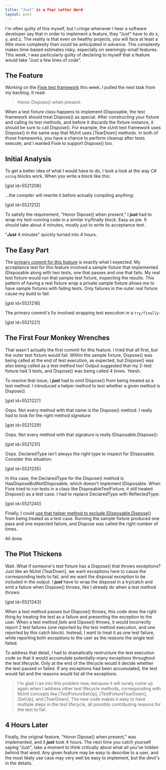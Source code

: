 ```yaml
---
title: "Just" is a Four Letter Word
layout: post
---
```


I'm often guilty of this myself, but I cringe whenever I hear a software developer say that in order to implement a feature, they "Just" have to do x, y, and z.  The reality is that even on healthy projects, you will face at least a little more complexity than could be anticipated in advance.  This complexity makes time-based estimates risky, especially on seemingly-small features.  This week, I was particularly guilty of declaring to myself that a feature would take "Just a few lines of code".

<h2>The Feature</h2>

Working on the <a href="https://github.com/plioi/fixie">Fixie test framework</a> this week, I pulled the next task from my backlog.  It read:

<blockquote>Honor Dispose() when present.</blockquote>

When a test fixture class happens to implement IDisposable, the test framework should treat Dispose() as special.  After constructing your fixture and calling its test methods, and before it discards the fixture instance, it should be sure to call Dispose().  For example, the xUnit test framework uses Dispose() in the same way that NUnit uses [TearDown] methods.  In both of those frameworks, you have a chance to perform cleanup after tests execute, and I wanted Fixie to support Dispose() too.

<h2>Initial Analysis</h2>

To get a better idea of what I would have to do, I took a look at the way C# <code>using</code> blocks work.  When you write a block like this:

[gist id=5521208]

...the compiler will rewrite it before actually compiling anything:

[gist id=5521212]

To satisfy the requirement, "Honor Dipose() when present," I <em><strong>just</strong></em> had to wrap my test-running code in a similar try/finally block.  Easy as pie.  It should take about 4 minutes, mostly just to write its acceptance test.

"<em><strong>Just</strong></em> 4 minutes" quickly turned into 4 hours.

<h2>The Easy Part</h2>

The <a href="https://github.com/plioi/fixie/commit/16f079b08131026e75d5ae5075dfbf5ec7e1df1b">primary commit for this feature</a> is exactly what I expected.  My acceptance test for this feature involved a sample fixture that implemented IDisposable along with two tests, one that passes and one that fails.  My real test fixture would run that sample test fixture, inspecting the results.  This pattern of having a real fixture wrap a private sample fixture allows me to have sample fixtures with failing tests. Only failures in the outer real fixture cause my build to fail:

[gist id=5521216]

The primary commit's fix involved wrapping test execution in a <code>try/finally</code>:

[gist id=5521221]

<h2>The First Four Monkey Wrenches</h2>

That wasn't actually the first commit for this feature.  I tried that all first, but the outer test fixture would fail.  Within the sample fixture, Dispose() was being called at the end of test execution, as expected, but Dispose() was <em>also</em> being called as a test method too!  Output suggested that my 2-test fixture had 3 tests, and Dispose() was being called 4 times.  Yeesh.

To resolve that issue, I <em><strong>just</strong></em> had to omit Dispose() from being treated as a test method.  I introduced a helper method to test whether a given method is Dispose().

[gist id=5521227]

Oops. Not every method with that name is the Dispose() method.  I really had to look for the right method <em>signature</em>:

[gist id=5521229]

Oops. Not every method with that signature is really IDisposable.Dispose():

[gist id=5521231]

Oops.  DeclaredType isn't always the right type to inspect for IDisposable.  Consider this situation:

[gist id=5521235]

In this case, the DeclaredType for the Dispose() method is HasDisposeButNotIDisposable, which doesn't implement IDisposable.  When Fixie tried to run tests in a class like DisposableTestFixture, it <em>still</em> treated Dispose() as a test case.  I had to replace DeclaredType with ReflectedType:

[gist id=5521240]

Finally, I could <a href="https://github.com/plioi/fixie/commit/3f9dc52a3e4570c7baa197773ae8a1983abc50f8">use that helper method to exclude IDisposable.Dispose()</a> from being treated as a test case.  Running the sample fixture produced one pass and one expected failure, and Dispose was called the right number of times.

All done.

<h2>The Plot Thickens</h2>

Wait.  What if someone's test fixture has a Dispose() that throws exceptions?  Just like an NUnit [TearDown], we want exceptions here to cause the corresponding tests to fail, and we want the disposal exception to be included in the output.  I <em><strong>just</strong></em> have to wrap the disposal in a try/catch and emit a failure when Dispose() throws, like I already do when a test method throws:

[gist id=5521243]

When a test method passes but Dispose() throws, this code does the right thing by treating the test as a failure and presenting the exception to the user.  When a test method <em>fails</em> and Dipose() throws, it would incorrectly report 2 test failures (one reported by the test method execution, and one reported by this catch block).  Instead, I want to treat it as one test failure, while reporting both exceptions to the user as the <em>reasons</em> the single test failed.

To address that detail, I had to dramatically restructure the test execution code so that it would accumulate potentially-many exceptions throughout the test lifecycle.  Only at the end of the lifecycle would it decide whether the test passed or failed.  If any exceptions had been accumulated, the test would fail and the reasons would list all the exceptions.

<blockquote>I'm glad I ran into this problem now, because it will surely come up again when I address other test lifecycle methods, corresponding with NUnit concepts like [TestFixtureSetUp], [TestFixtureTearDown], [SetUp], and [TearDown]. The new code makes it easy to have multiple steps in the test lifecycle, all possibly contributing reasons for the test to fail.</blockquote>

<h2>4 Hours Later</h2>

Finally, the original feature, "Honor Dipose() when present," was implemented, and it <em><strong>just</strong></em> took 4 hours.  The next time you catch yourself saying "Just", take a moment to think critically about what all you've hidden behind that word.  Any given feature may be easy to describe to a user, and the most likely use case may very well be easy to implement, but the devil's in the details.